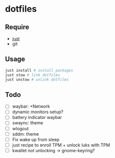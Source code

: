 # dotfiles

## Require
- [just](https://github.com/casey/just)
- git

## Usage
```sh
just install # install packages
just stow # link dotfiles
just unstow # unlink dotfiles
```

## Todo
- [ ] waybar: +Network
- [ ] dynamic monitors setup?
- [ ] battery indicator waybar
- [ ] swaync: theme
- [ ] wlogout
- [ ] sddm: theme
- [ ] Fix wake up from sleep
- [ ] just recipe to enroll TPM + unlock luks with TPM
- [ ] kwallet not unlocking -> gnome-keyring?
